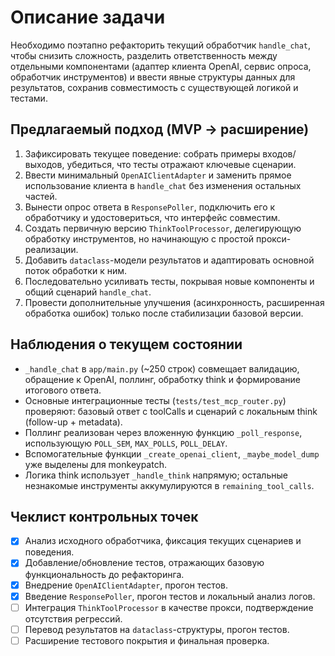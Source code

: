 # Описание задачи

Необходимо поэтапно рефакторить текущий обработчик `handle_chat`, чтобы снизить сложность, разделить ответственность между отдельными компонентами (адаптер клиента OpenAI, сервис опроса, обработчик инструментов) и ввести явные структуры данных для результатов, сохранив совместимость с существующей логикой и тестами.

## Предлагаемый подход (MVP → расширение)

1. Зафиксировать текущее поведение: собрать примеры входов/выходов, убедиться, что тесты отражают ключевые сценарии.
2. Ввести минимальный `OpenAIClientAdapter` и заменить прямое использование клиента в `handle_chat` без изменения остальных частей.
3. Вынести опрос ответа в `ResponsePoller`, подключить его к обработчику и удостовериться, что интерфейс совместим.
4. Создать первичную версию `ThinkToolProcessor`, делегирующую обработку инструментов, но начинающую с простой прокси-реализации.
5. Добавить `dataclass`-модели результатов и адаптировать основной поток обработки к ним.
6. Последовательно усиливать тесты, покрывая новые компоненты и общий сценарий `handle_chat`.
7. Провести дополнительные улучшения (асинхронность, расширенная обработка ошибок) только после стабилизации базовой версии.

## Наблюдения о текущем состоянии

- `_handle_chat` в `app/main.py` (~250 строк) совмещает валидацию, обращение к OpenAI, поллинг, обработку think и формирование итогового ответа.
- Основные интеграционные тесты (`tests/test_mcp_router.py`) проверяют: базовый ответ с toolCalls и сценарий с локальным think (follow-up + metadata).
- Поллинг реализован через вложенную функцию `_poll_response`, использующую `POLL_SEM`, `MAX_POLLS`, `POLL_DELAY`.
- Вспомогательные функции `_create_openai_client`, `_maybe_model_dump` уже выделены для monkeypatch.
- Логика think использует `_handle_think` напрямую; остальные незнакомые инструменты аккумулируются в `remaining_tool_calls`.

## Чеклист контрольных точек

- [x] Анализ исходного обработчика, фиксация текущих сценариев и поведения.
- [x] Добавление/обновление тестов, отражающих базовую функциональность до рефакторинга.
- [x] Внедрение `OpenAIClientAdapter`, прогон тестов.
- [x] Введение `ResponsePoller`, прогон тестов и локальный анализ логов.
- [ ] Интеграция `ThinkToolProcessor` в качестве прокси, подтверждение отсутствия регрессий.
- [ ] Перевод результатов на `dataclass`-структуры, прогон тестов.
- [ ] Расширение тестового покрытия и финальная проверка.
